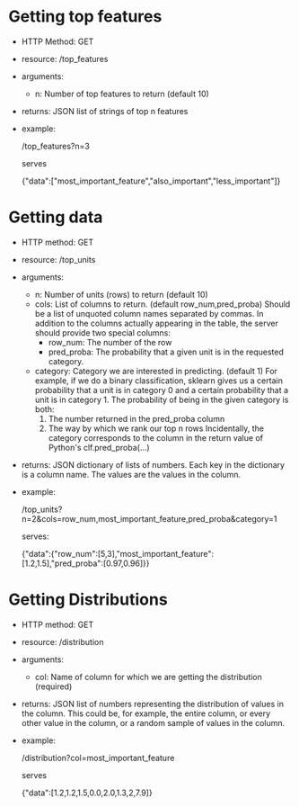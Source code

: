 Getting top features
====================
* HTTP Method: GET
* resource: /top_features
* arguments:
    * n: Number of top features to return (default 10)
* returns: JSON list of strings of top n features
* example:
    
    /top_features?n=3
    
    serves
    
    {"data":["most_important_feature","also_important","less_important"]}
    
Getting data
============
* HTTP method: GET
* resource: /top_units
* arguments:
    * n: Number of units (rows) to return (default 10)
    * cols: List of columns to return. 
      (default row_num,pred_proba)
      Should be a list of unquoted column names separated by
      commas.
      In addition to the columns actually appearing in the 
      table, the server should provide two special columns:
        * row_num: The number of the row
        * pred_proba: The probability that a given unit is in
          the requested category.
    * category: Category we are interested in predicting.
      (default 1)
      For example, if we do a binary classification, sklearn
      gives us a certain probability that a unit is in category
      0 and a certain probability that a unit is in category 1.
      The probability of being in the given category is both:
        1. The number returned in the pred_proba column
        2. The way by which we rank our top n rows
      Incidentally, the category corresponds to the column
      in the return value of Python's clf.pred_proba(...)
* returns: JSON dictionary of lists of numbers. Each key in
  the dictionary is a column name. The values are the values
  in the column.
* example:
    
    /top_units?n=2&cols=row_num,most_important_feature,pred_proba&category=1
    
    serves:
    
    {"data":{"row_num":[5,3],"most_important_feature":[1.2,1.5],"pred_proba":[0.97,0.96]}} 

Getting Distributions
=====================
* HTTP method: GET
* resource: /distribution
* arguments:
    * col: Name of column for which we are getting the distribution (required)
* returns: JSON list of numbers representing the distribution of values in the column.
  This could be, for example, the entire column, or every other value in the column, or
  a random sample of values in the column.
* example:

    /distribution?col=most_important_feature
    
    serves
    
    {"data":[1.2,1.2,1.5,0.0,2.0,1.3,2,7.9]}
